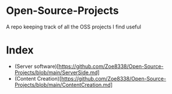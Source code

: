 # Open-Source-Projects
A repo keeping track of all the OSS projects I find useful

# Index

- (Server software)[https://github.com/Zoe8338/Open-Source-Projects/blob/main/ServerSide.md]
- (Content Creation)[https://github.com/Zoe8338/Open-Source-Projects/blob/main/ContentCreation.md]
